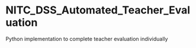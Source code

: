 # NITC_DSS_Automated_Teacher_Evaluation
Python implementation to complete teacher evaluation individually 
